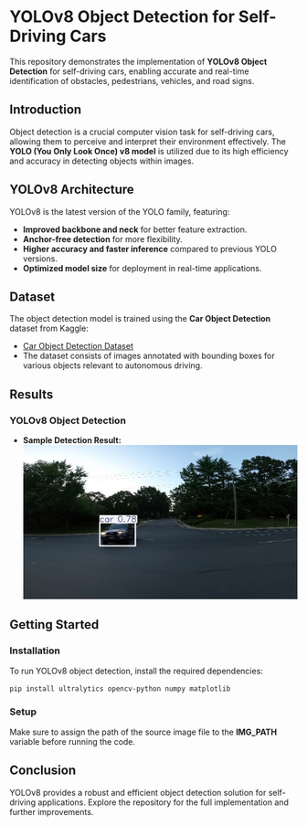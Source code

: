 # YOLOv8 Object Detection for Self-Driving Cars

This repository demonstrates the implementation of **YOLOv8 Object Detection** for self-driving cars, enabling accurate and real-time identification of obstacles, pedestrians, vehicles, and road signs.

## Introduction

Object detection is a crucial computer vision task for self-driving cars, allowing them to perceive and interpret their environment effectively. The **YOLO (You Only Look Once) v8 model** is utilized due to its high efficiency and accuracy in detecting objects within images.

## YOLOv8 Architecture

YOLOv8 is the latest version of the YOLO family, featuring:
- **Improved backbone and neck** for better feature extraction.
- **Anchor-free detection** for more flexibility.
- **Higher accuracy and faster inference** compared to previous YOLO versions.
- **Optimized model size** for deployment in real-time applications.

## Dataset

The object detection model is trained using the **Car Object Detection** dataset from Kaggle:
- [Car Object Detection Dataset](https://www.kaggle.com/datasets/sshikamaru/car-object-detection/data)
- The dataset consists of images annotated with bounding boxes for various objects relevant to autonomous driving.

## Results

### YOLOv8 Object Detection
- **Sample Detection Result:**
  ![Sample YOLOv8 Result](vid_5_29820.jpg)


## Getting Started

### Installation
To run YOLOv8 object detection, install the required dependencies:
```bash
pip install ultralytics opencv-python numpy matplotlib
```
### Setup
Make sure to assign the path of the source image file to the **IMG_PATH** variable before running the code.

## Conclusion
YOLOv8 provides a robust and efficient object detection solution for self-driving applications. Explore the repository for the full implementation and further improvements.
